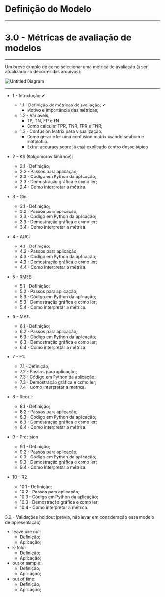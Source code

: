 # Definição do Modelo

---

# 3.0 - **Métricas de avaliação de modelos**
---

Um breve exmplo de como selecionar uma métrica de avaliação (a ser atualizado no decorrer dos arquivos):

![Untitled Diagram](https://user-images.githubusercontent.com/62318283/130172564-65ae8165-62c5-40b5-9115-73f59edc127b.png)

---
* 1 - Introdução:✔
  * 1.1 - Definição de métricas de avaliação; ✔
    * Motivo e importância das métricas;   
  * 1.2 - Variáveis; 
    * TP, TN, FP e FN
    * Como calcular TPR, TNR, FPR e FNR;
  * 1.3 - Confusion Matrix para visualização.
    * Como gerar e ler uma confusion matrix usando seaborn e matplotlib.
    * Extra: accuracy score já está explicado dentro desse tópico 
  
* 2 - KS (Kolgomorov Smirnov): 
  * 2.1 - Definição; 
  * 2.2 - Passos para aplicação; 
  * 2.3 - Código em Python da aplicação; 
  * 2.3 - Demostração gráfica e como ler;
  * 2.4 - Como interpretar a métrica.

* 3 - Gini: 
  * 3.1 - Definição;
  * 3.2 - Passos para aplicação;
  * 3.3 - Código em Python da aplicação;
  * 3.3 - Demostração gráfica e como ler;
  * 3.4 - Como interpretar a métrica.
  
* 4 - AUC: 
  * 4.1 - Definição;
  * 4.2 - Passos para aplicação;
  * 4.3 - Código em Python da aplicação;
  * 4.3 - Demostração gráfica e como ler;
  * 4.4 - Como interpretar a métrica.
  
* 5 - RMSE: 
  * 5.1 - Definição;
  * 5.2 - Passos para aplicação;
  * 5.3 - Código em Python da aplicação;
  * 5.3 - Demostração gráfica e como ler;
  * 5.4 - Como interpretar a métrica.

* 6 - MAE: 
  * 6.1 - Definição;
  * 6.2 - Passos para aplicação;
  * 6.3 - Código em Python da aplicação;
  * 6.3 - Demostração gráfica e como ler;
  * 6.4 - Como interpretar a métrica.

* 7 - F1: 
  * 7.1 - Definição;
  * 7.2 - Passos para aplicação;
  * 7.3 - Código em Python da aplicação;
  * 7.3 - Demostração gráfica e como ler;
  * 7.4 - Como interpretar a métrica.

* 8 - Recall:
  * 8.1 - Definição;
  * 8.2 - Passos para aplicação;
  * 8.3 - Código em Python da aplicação;
  * 8.3 - Demostração gráfica e como ler;
  * 8.4 - Como interpretar a métrica.

* 9 - Precision
  * 9.1 - Definição;
  * 9.2 - Passos para aplicação;
  * 9.3 - Código em Python da aplicação;
  * 9.3 - Demostração gráfica e como ler;
  * 9.4 - Como interpretar a métrica.

* 10 - R2   
  * 10.1 - Definição;
  * 10.2 - Passos para aplicação;
  * 10.3 - Código em Python da aplicação;
  * 10.3 - Demostração gráfica e como ler;
  * 10.4 - Como interpretar a métrica.

3.2 - Validações holdout (prévia, não levar em consideração esse modelo de apresentação) 
* leave one out:
  * Definição;
  * Aplicação;
* k-fold: 
  * Definição;
  * Aplicação;
* out of sample:
  * Definição;
  * Aplicação;
* out of time:
  * Definição;
  * Aplicação;
